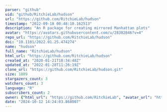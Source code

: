 ```yaml
---
parser: "github"
uid: "github/RitchieLab/hudson"
url: "https://github.com/RitchieLab/hudson"
timestamp: "2022-09-18 00:48:10.162513"
description: "An R package for creating mirrored Manhattan plots"
avatar: "https://avatars.githubusercontent.com/u/28302846?v=4"
repo_url: "https://github.com/RitchieLab/hudson"
doi: "10.1101/2022.01.25.474274"
name: "hudson"
full_name: "RitchieLab/hudson"
html_url: "https://github.com/RitchieLab/hudson"
created_at: "2020-01-21T18:34:48Z"
updated_at: "2022-01-28T11:26:19Z"
clone_url: "https://github.com/RitchieLab/hudson.git"
size: 1809
stargazers_count: 3
watchers_count: 3
language: "R"
subscribers_count: 2
owner: {"html_url": "https://github.com/RitchieLab", "avatar_url": "https://avatars.githubusercontent.com/u/28302846?v=4", "login": "RitchieLab", "type": "Organization"}
date: "2024-10-12 14:24:03.868007"
---
```

